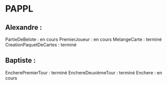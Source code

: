 # PAPPL
## Alexandre :
PartieDeBelote : en cours
PremierJoueur : en cours
MelangeCarte : terminé
CreationPaquetDeCartes : terminé

## Baptiste :
EncherePremierTour : terminé
EnchereDeuxièmeTour : terminé
Enchere : en cours
